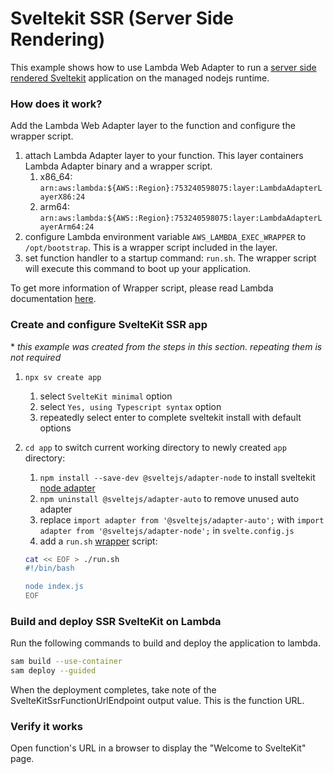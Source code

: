 # Sveltekit SSR (Server Side Rendering)

This example shows how to use Lambda Web Adapter to run a [server side rendered Sveltekit](https://svelte.dev/tutorial/kit/ssr) application on the managed nodejs runtime. 

### How does it work?

Add the Lambda Web Adapter layer to the function and configure the wrapper script. 

1. attach Lambda Adapter layer to your function. This layer containers Lambda Adapter binary and a wrapper script. 
    1. x86_64: `arn:aws:lambda:${AWS::Region}:753240598075:layer:LambdaAdapterLayerX86:24`
    2. arm64: `arn:aws:lambda:${AWS::Region}:753240598075:layer:LambdaAdapterLayerArm64:24`
2. configure Lambda environment variable `AWS_LAMBDA_EXEC_WRAPPER` to `/opt/bootstrap`. This is a wrapper script included in the layer.
3. set function handler to a startup command: `run.sh`. The wrapper script will execute this command to boot up your application. 

To get more information of Wrapper script, please read Lambda documentation [here](https://docs.aws.amazon.com/lambda/latest/dg/runtimes-modify.html#runtime-wrapper). 

### Create and configure SvelteKit SSR app

\* *this example was created from the steps in this section. repeating them is not required*

1. `npx sv create app`
    1. select `SvelteKit minimal` option
    1. select `Yes, using Typescript syntax` option
    1. repeatedly select enter to complete sveltekit install with default options

1. `cd app` to switch current working directory to newly created `app` directory:
    1. `npm install --save-dev @sveltejs/adapter-node` to install sveltekit [node adapter](https://svelte.dev/docs/kit/adapter-node)
    1. `npm uninstall @sveltejs/adapter-auto` to remove unused auto adapter
    1. replace `import adapter from '@sveltejs/adapter-auto';` with `import adapter from '@sveltejs/adapter-node';` in `svelte.config.js`
    1. add a `run.sh` [wrapper](https://docs.aws.amazon.com/lambda/latest/dg/runtimes-modify.html#runtime-wrapper) script:
    ```sh
    cat << EOF > ./run.sh
    #!/bin/bash

    node index.js
    EOF
    ```

### Build and deploy SSR SvelteKit on Lambda

Run the following commands to build and deploy the application to lambda. 

```bash
sam build --use-container
sam deploy --guided
```
When the deployment completes, take note of the SvelteKitSsrFunctionUrlEndpoint output value. This is the function URL. 

### Verify it works

Open function's URL in a browser to display the "Welcome to SvelteKit" page.
